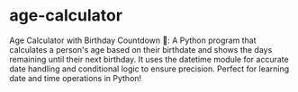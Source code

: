 # age-calculator
Age Calculator with Birthday Countdown 🎂: A Python program that calculates a person's age based on their birthdate and shows the days remaining until their next birthday. It uses the datetime module for accurate date handling and conditional logic to ensure precision. Perfect for learning date and time operations in Python!
